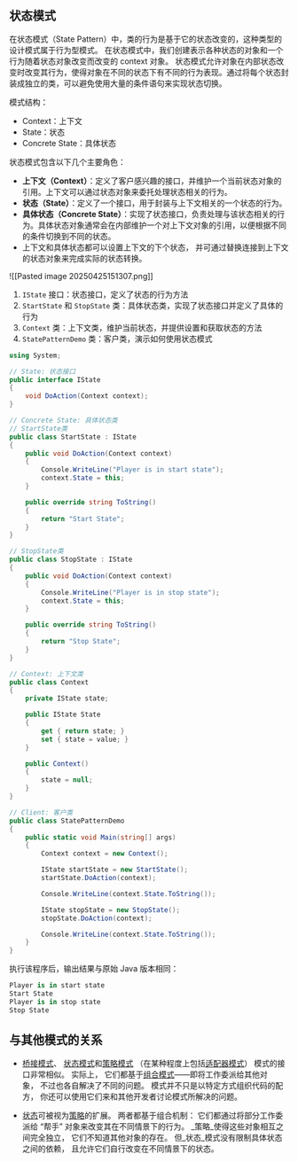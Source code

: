 ## 状态模式
在状态模式（State Pattern）中，类的行为是基于它的状态改变的，这种类型的设计模式属于行为型模式。
在状态模式中，我们创建表示各种状态的对象和一个行为随着状态对象改变而改变的 context 对象。
状态模式允许对象在内部状态改变时改变其行为，使得对象在不同的状态下有不同的行为表现。通过将每个状态封装成独立的类，可以避免使用大量的条件语句来实现状态切换。

模式结构：
- Context：上下文
- State：状态
- Concrete State：具体状态

状态模式包含以下几个主要角色：
- **上下文（Context）**：定义了客户感兴趣的接口，并维护一个当前状态对象的引用。上下文可以通过状态对象来委托处理状态相关的行为。
- **状态（State）**：定义了一个接口，用于封装与上下文相关的一个状态的行为。
- **具体状态（Concrete State）**：实现了状态接口，负责处理与该状态相关的行为。具体状态对象通常会在内部维护一个对上下文对象的引用，以便根据不同的条件切换到不同的状态。
- 上下文和具体状态都可以设置上下文的下个状态， 并可通过替换连接到上下文的状态对象来完成实际的状态转换。

![[Pasted image 20250425151307.png]]

1. `IState` 接口：状态接口，定义了状态的行为方法
2. `StartState` 和 `StopState` 类：具体状态类，实现了状态接口并定义了具体的行为
3. `Context` 类：上下文类，维护当前状态，并提供设置和获取状态的方法
4. `StatePatternDemo` 类：客户类，演示如何使用状态模式

``` cs
using System;

// State: 状态接口
public interface IState
{
    void DoAction(Context context);
}

// Concrete State: 具体状态类
// StartState类
public class StartState : IState
{
    public void DoAction(Context context)
    {
        Console.WriteLine("Player is in start state");
        context.State = this;
    }

    public override string ToString()
    {
        return "Start State";
    }
}

// StopState类
public class StopState : IState
{
    public void DoAction(Context context)
    {
        Console.WriteLine("Player is in stop state");
        context.State = this;
    }

    public override string ToString()
    {
        return "Stop State";
    }
}

// Context: 上下文类
public class Context
{
    private IState state;

    public IState State
    {
        get { return state; }
        set { state = value; }
    }

    public Context()
    {
        state = null;
    }
}

// Client: 客户类
public class StatePatternDemo
{
    public static void Main(string[] args)
    {
        Context context = new Context();

        IState startState = new StartState();
        startState.DoAction(context);

        Console.WriteLine(context.State.ToString());

        IState stopState = new StopState();
        stopState.DoAction(context);

        Console.WriteLine(context.State.ToString());
    }
}
```

执行该程序后，输出结果与原始 Java 版本相同：
```cs
Player is in start state
Start State
Player is in stop state
Stop State
```

## 与其他模式的关系
- [桥接模式](https://refactoringguru.cn/design-patterns/bridge)、 [状态模式](https://refactoringguru.cn/design-patterns/state)和[策略模式](https://refactoringguru.cn/design-patterns/strategy) （在某种程度上包括[适配器模式](https://refactoringguru.cn/design-patterns/adapter)） 模式的接口非常相似。 实际上， 它们都基于[组合模式](https://refactoringguru.cn/design-patterns/composite)——即将工作委派给其他对象， 不过也各自解决了不同的问题。 模式并不只是以特定方式组织代码的配方， 你还可以使用它们来和其他开发者讨论模式所解决的问题。
    
- [状态](https://refactoringguru.cn/design-patterns/state)可被视为[策略](https://refactoringguru.cn/design-patterns/strategy)的扩展。 两者都基于组合机制： 它们都通过将部分工作委派给 “帮手” 对象来改变其在不同情景下的行为。 _策略_使得这些对象相互之间完全独立， 它们不知道其他对象的存在。 但_状态_模式没有限制具体状态之间的依赖， 且允许它们自行改变在不同情景下的状态。